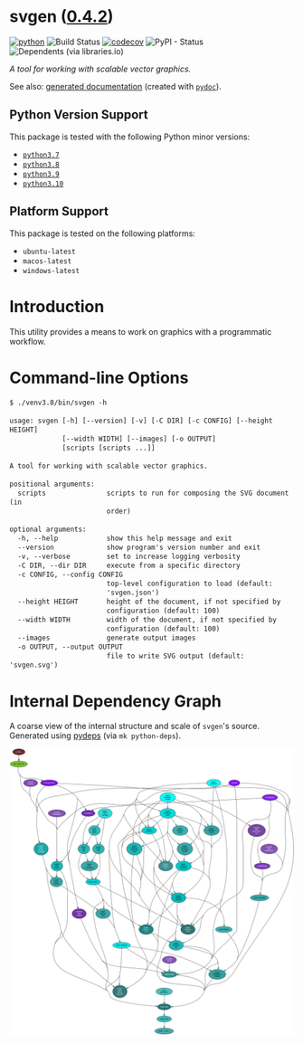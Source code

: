 <!--
    =====================================
    generator=datazen
    version=3.1.0
    hash=4602d1cd4e757de8dcc3ea2e1df74a85
    =====================================
-->

# svgen ([0.4.2](https://pypi.org/project/svgen/))

[![python](https://img.shields.io/pypi/pyversions/svgen.svg)](https://pypi.org/project/svgen/)
![Build Status](https://github.com/vkottler/svgen/workflows/Python%20Package/badge.svg)
[![codecov](https://codecov.io/gh/vkottler/svgen/branch/master/graphs/badge.svg?branch=master)](https://codecov.io/github/vkottler/svgen)
![PyPI - Status](https://img.shields.io/pypi/status/svgen)
![Dependents (via libraries.io)](https://img.shields.io/librariesio/dependents/pypi/svgen)

*A tool for working with scalable vector graphics.*

See also: [generated documentation](https://vkottler.github.io/python/pydoc/svgen.html)
(created with [`pydoc`](https://docs.python.org/3/library/pydoc.html)).

## Python Version Support

This package is tested with the following Python minor versions:

* [`python3.7`](https://docs.python.org/3.7/)
* [`python3.8`](https://docs.python.org/3.8/)
* [`python3.9`](https://docs.python.org/3.9/)
* [`python3.10`](https://docs.python.org/3.10/)

## Platform Support

This package is tested on the following platforms:

* `ubuntu-latest`
* `macos-latest`
* `windows-latest`

# Introduction

This utility provides a means to work on graphics with a programmatic workflow.

# Command-line Options

```
$ ./venv3.8/bin/svgen -h

usage: svgen [-h] [--version] [-v] [-C DIR] [-c CONFIG] [--height HEIGHT]
             [--width WIDTH] [--images] [-o OUTPUT]
             [scripts [scripts ...]]

A tool for working with scalable vector graphics.

positional arguments:
  scripts               scripts to run for composing the SVG document (in
                        order)

optional arguments:
  -h, --help            show this help message and exit
  --version             show program's version number and exit
  -v, --verbose         set to increase logging verbosity
  -C DIR, --dir DIR     execute from a specific directory
  -c CONFIG, --config CONFIG
                        top-level configuration to load (default:
                        'svgen.json')
  --height HEIGHT       height of the document, if not specified by
                        configuration (default: 100)
  --width WIDTH         width of the document, if not specified by
                        configuration (default: 100)
  --images              generate output images
  -o OUTPUT, --output OUTPUT
                        file to write SVG output (default: 'svgen.svg')

```

# Internal Dependency Graph

A coarse view of the internal structure and scale of
`svgen`'s source.
Generated using [pydeps](https://github.com/thebjorn/pydeps) (via
`mk python-deps`).

![svgen's Dependency Graph](im/pydeps.svg)
